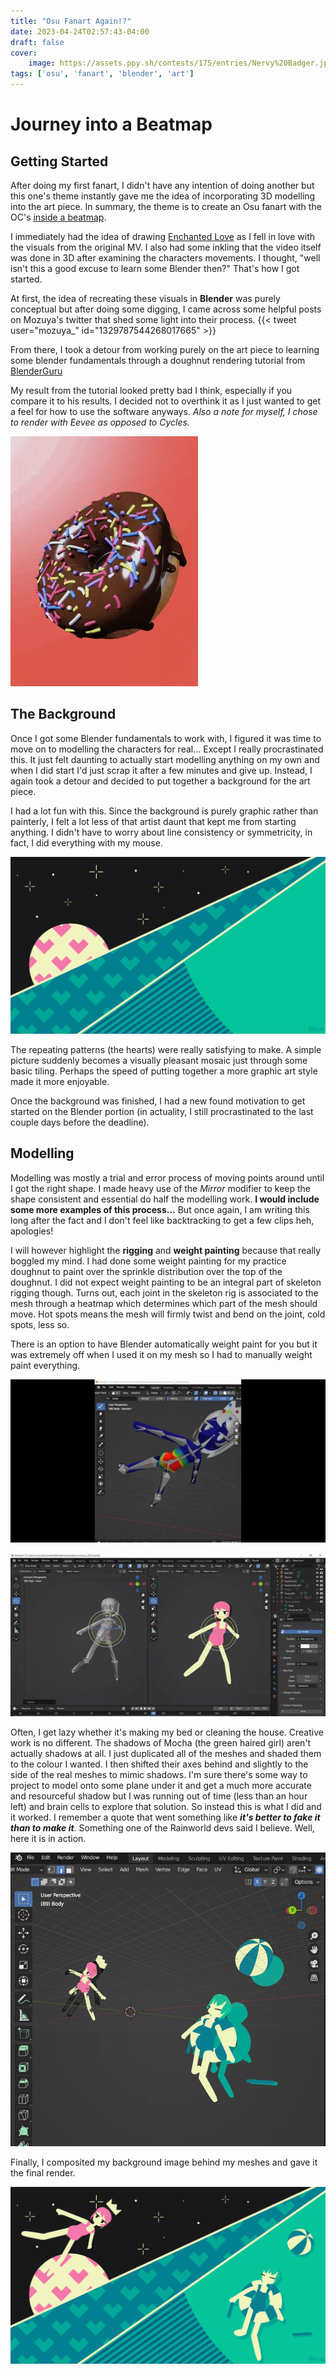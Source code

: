 ```yaml
---
title: "Osu Fanart Again!?"
date: 2023-04-24T02:57:43-04:00
draft: false
cover: 
    image: https://assets.ppy.sh/contests/175/entries/Nervy%20Badger.jpg
tags: ['osu', 'fanart', 'blender', 'art']
---
```


# Journey into a Beatmap

## Getting Started

After doing my first fanart, I didn't have any intention of doing another but this one's theme instantly gave me the idea of incorporating 3D modelling into the art piece. In summary, the theme is to create an Osu fanart with the OC's [inside a beatmap](https://osu.ppy.sh/home/news/2023-03-24-journey-into-a-beatmap-world-art-contest).

I immediately had the idea of drawing [Enchanted Love](https://vimeo.com/464209759) as I fell in love with the visuals from the original MV. I also had some inkling that the video itself was done in 3D after examining the characters movements. I thought, "well isn't this a good excuse to learn some Blender then?" That's how I got started.

At first, the idea of recreating these visuals in **Blender** was purely conceptual but after doing some digging, I came across some helpful posts on Mozuya's twitter that shed some light into their process.
{{< tweet user="mozuya_" id="1329787544268017665" >}}

From there, I took a detour from working purely on the art piece to learning some blender fundamentals through a doughnut rendering tutorial from [BlenderGuru](https://www.youtube.com/watch?v=nIoXOplUvAw)

My result from the tutorial looked pretty bad I think, especially if you compare it to his results. I decided not to overthink it as I just wanted to get a feel for how to use the software anyways. *Also a note for myself, I chose to render with Eevee as opposed to Cycles.*

![Doughnut Spin](images/doughnut_spin.webp)

## The Background

Once I got some Blender fundamentals to work with, I figured it was time to move on to modelling the characters for real... Except I really procrastinated this. It just felt daunting to actually start modelling anything on my own and when I did start I'd just scrap it after a few minutes and give up. Instead, I again took a detour and decided to put together a background for the art piece.

I had a lot fun with this. Since the background is purely graphic rather than painterly, I felt a lot less of that artist daunt that kept me from starting anything. I didn't have to worry about line consistency or symmetricity, in fact, I did everything with my mouse.

![Art Background](images/bg.webp)

The repeating patterns (the hearts) were really satisfying to make. A simple picture suddenly becomes a visually pleasant mosaic just through some basic tiling. Perhaps the speed of putting together a more graphic art style made it more enjoyable.

Once the background was finished, I had a new found motivation to get started on the Blender portion (in actuality, I still procrastinated to the last couple days before the deadline).

## Modelling

Modelling was mostly a trial and error process of moving points around until I got the right shape. I made heavy use of the *Mirror* modifier to keep the shape consistent and essential do half the modelling work. **I would include some more examples of this process...** But once again, I am writing this long after the fact and I don't feel like backtracking to get a few clips heh, apologies!

I will however highlight the **rigging** and **weight painting** because that really boggled my mind. I had done some weight painting for my practice doughnut to paint over the sprinkle distribution over the top of the doughnut. I did not expect weight painting to be an integral part of skeleton rigging though. Turns out, each joint in the skeleton rig is associated to the mesh through a heatmap which determines which part of the mesh should move. Hot spots means the mesh will firmly twist and bend on the joint, cold spots, less so.

There is an option to have Blender automatically weight paint for you but it was extremely off when I used it on my mesh so I had to manually weight paint everything.

![Weight Painting](images/weight_painting.webp)

![Skeleton Rigging](images/skeleton_demo.webp)

Often, I get lazy whether it's making my bed or cleaning the house. Creative work is no different. The shadows of Mocha (the green haired girl) aren't actually shadows at all. I just duplicated all of the meshes and shaded them to the colour I wanted. I then shifted their axes behind and slightly to the side of the real meshes to mimic shadows. I'm sure there's some way to project to model onto some plane under it and get a much more accurate and resourceful shadow but I was running out of time (less than an hour left) and brain cells to explore that solution. So instead this is what I did and it worked. I remember a quote that went something like ***it's better to fake it than to make it***. Something one of the Rainworld devs said I believe. Well, here it is in action.

![Shadow Hack](images/shadow_hack.webp)

Finally, I composited my background image behind my meshes and gave it the final render.

![Final Render](images/render.webp)